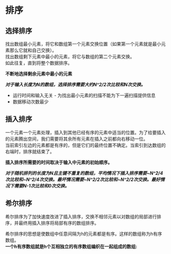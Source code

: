 # 排序

## 选择排序

找出数组最小元素，将它和数组第一个元素交换位置（如果第一个元素就是最小元素那么它就和自己交换）。<br/>
找出数组剩下元素中最小的元素，将它与数组的第二个元素交换。<br/>
如此往复，直到将整个数据排序。

**不断地选择剩余元素中最小的元素**

***对于输入长度为N的数组，选择排序需要大约N^2/2次比较和N次交换。***

* 运行时间和输入无关 - 为找出最小元素的扫描不能为下一遍扫描提供信息
* 数据移动次数最少

## 插入排序

一个元素一个元素处理，插入到其他已经有序的元素中适当的位置。为了给要插入的元素腾出空间，我们需要将其余所有元素在插入之前都向右移动一位。<br/>
当前索引左边的元素都是有序的，但是它们的最终位置不确定。当索引到达数组的右端时，排序就结束了。

**插入排序所需要的时间取决于输入中元素的初始顺序。**

***对于随机排列的长度为N且主键不重复的数组，平均情况下插入排序需要~N^2/4次比较和~N^2/4次交换。最坏情况需要~N^2/2次比较和~N^2/2次交换。最好情况下需要N-1次比较和0次交换。***

## 希尔排序

希尔排序为了加快速度改进了插入排序，交换不相邻元素以对数组的局部进行排序，并最终用插入排序将局部有序的数组排序。

希尔排序的思想是使数组中任意间隔为h的元素都是有序。这样的数组称为h有序数组。<br/>
**一个h有序数组就是h个互相独立的有序数组编织在一起组成的数组:**





